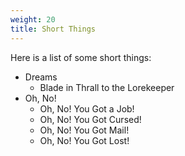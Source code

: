 ```yaml
---
weight: 20
title: Short Things
---
```

Here is a list of some short things:
- Dreams
  - Blade in Thrall to the Lorekeeper
- Oh, No!
  - Oh, No! You Got a Job!
  - Oh, No! You Got Cursed!
  - Oh, No! You Got Mail!
  - Oh, No! You Got Lost! 
